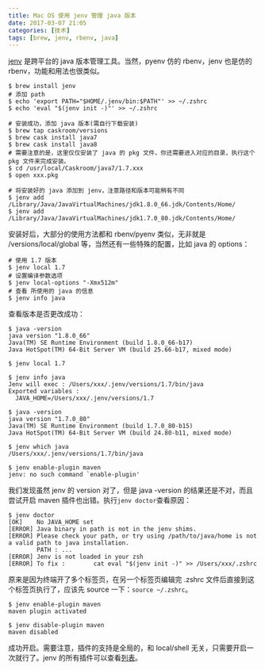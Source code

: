 ```yaml
---
title: Mac OS 使用 jenv 管理 java 版本
date: 2017-03-07 21:05
categories: [技术]
tags: [brew, jenv, rbenv, java]
---
```


[jenv](http://www.jenv.be/) 是跨平台的 java 版本管理工具。当然，pyenv 仿的 rbenv，jenv 也是仿的 rbenv，功能和用法也很类似。

```shell
$ brew install jenv
# 添加 path
$ echo 'export PATH="$HOME/.jenv/bin:$PATH"' >> ~/.zshrc
$ echo 'eval "$(jenv init -)"' >> ~/.zshrc

# 安装成功，添加 java 版本(需自行下载安装)
$ brew tap caskroom/versions
$ brew cask install java7
$ brew cask install java8
# 需要注意的是，这里仅仅安装了 java 的 pkg 文件，你还需要进入对应的目录，执行这个 pkg 文件来完成安装。
$ cd /usr/local/Caskroom/java7/1.7.xxx
$ open xxx.pkg

# 将安装好的 java 添加到 jenv，注意路径和版本可能稍有不同
$ jenv add /Library/Java/JavaVirtualMachines/jdk1.8.0_66.jdk/Contents/Home/
$ jenv add /Library/Java/JavaVirtualMachines/jdk1.7.0_80.jdk/Contents/Home/
```

安装好后，大部分的使用方法都和 rbenv/pyenv 类似，无非就是 /versions/local/global 等，当然还有一些特殊的配置，比如 java 的 options：

```shell
# 使用 1.7 版本
$ jenv local 1.7
# 设置编译参数选项
$ jenv local-options "-Xmx512m"
# 查看 所使用的 java 的信息
$ jenv info java
```

查看版本是否更改成功：

```shell
$ java -version
java version "1.8.0_66"
Java(TM) SE Runtime Environment (build 1.8.0_66-b17)
Java HotSpot(TM) 64-Bit Server VM (build 25.66-b17, mixed mode)

$ jenv local 1.7

$ jenv info java
Jenv will exec : /Users/xxx/.jenv/versions/1.7/bin/java
Exported variables :
  JAVA_HOME=/Users/xxx/.jenv/versions/1.7

$ java -version
java version "1.7.0_80"
Java(TM) SE Runtime Environment (build 1.7.0_80-b15)
Java HotSpot(TM) 64-Bit Server VM (build 24.80-b11, mixed mode)

$ jenv which java
/Users/xxx/.jenv/versions/1.7/bin/java

$ jenv enable-plugin maven
jenv: no such command `enable-plugin'
```

我们发现虽然 jenv 的 version 对了，但是 java -version 的结果还是不对，而且尝试开启 maven 插件也出错。执行`jenv doctor`查看原因：

```shell
$ jenv doctor
[OK]   	No JAVA_HOME set
[ERROR]	Java binary in path is not in the jenv shims.
[ERROR]	Please check your path, or try using /path/to/java/home is not a valid path to java installation.
       	PATH : ...
[ERROR]	Jenv is not loaded in your zsh
[ERROR]	To fix :       	cat eval "$(jenv init -)" >> /Users/xxx/.zshrc
```

原来是因为终端开了多个标签页，在另一个标签页编辑完 .zshrc 文件后直接到这个标签页执行了，应该先 source 一下：`source ~/.zshrc`。

```shell
$ jenv enable-plugin maven
maven plugin activated

$ jenv disable-plugin maven
maven disabled
```

成功开启。需要注意，插件的支持是全局的，和 local/shell 无关，只需要开启一次就行了。jenv 的所有插件可以查看[列表](https://github.com/gcuisinier/jenv#plugins)。